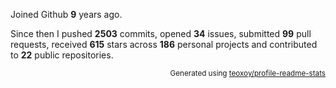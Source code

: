 Joined Github **9** years ago.

Since then I pushed **2503** commits, opened **34** issues, submitted **99** pull requests, received **615** stars across **186** personal projects and contributed to **22** public repositories.

<p align="right"><sub>Generated using <a href="https://github.com/marketplace/actions/profile-readme-stats">teoxoy/profile-readme-stats</a></sub></p>
